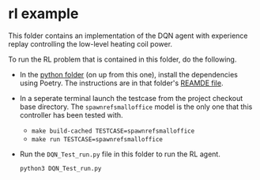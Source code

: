 # rl example

This folder contains an implementation of the DQN agent with experience replay controlling the low-level heating coil power. 

To run the RL problem that is contained in this folder, do the following.

* In the [python folder](../) (on up from this one), install the dependencies using Poetry. The instructions are
  in that folder's [REAMDE file](../../README.md).

* In a seperate terminal launch the testcase from the project checkout base directory. The `spawnrefsmalloffice` model is the only one that this controller has been tested with. 

  * `make build-cached TESTCASE=spawnrefsmalloffice`
  * `make run TESTCASE=spawnrefsmalloffice`
  
* Run the `DQN_Test_run.py` file in this folder to run the RL agent. 

  ```bash
  python3 DQN_Test_run.py  
  ```
